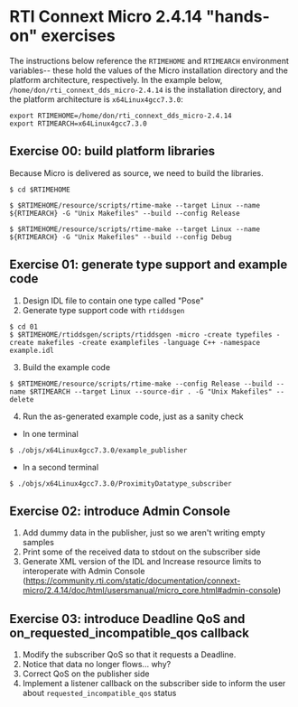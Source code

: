 # RTI Connext Micro 2.4.14 "hands-on" exercises

The instructions below reference the `RTIMEHOME` and `RTIMEARCH` environment variables-- these hold the values of the Micro installation directory and the platform architecture, respectively. In the example below, `/home/don/rti_connext_dds_micro-2.4.14` is the installation directory, and the platform architecture is `x64Linux4gcc7.3.0`:
```
export RTIMEHOME=/home/don/rti_connext_dds_micro-2.4.14
export RTIMEARCH=x64Linux4gcc7.3.0
```

## Exercise 00: build platform libraries

Because Micro is delivered as source, we need to build the libraries.

```
$ cd $RTIMEHOME

$ $RTIMEHOME/resource/scripts/rtime-make --target Linux --name ${RTIMEARCH} -G "Unix Makefiles" --build --config Release

$ $RTIMEHOME/resource/scripts/rtime-make --target Linux --name ${RTIMEARCH} -G "Unix Makefiles" --build --config Debug
```
## Exercise 01: generate type support and example code

1) Design IDL file to contain one type called "Pose"
2) Generate type support code with `rtiddsgen`
```
$ cd 01
$ $RTIMEHOME/rtiddsgen/scripts/rtiddsgen -micro -create typefiles -create makefiles -create examplefiles -language C++ -namespace example.idl
```

3) Build the example code
``` 
$ $RTIMEHOME/resource/scripts/rtime-make --config Release --build --name $RTIMEARCH --target Linux --source-dir . -G "Unix Makefiles" --delete
```

4) Run the as-generated example code, just as a sanity check
- In one terminal 
```
$ ./objs/x64Linux4gcc7.3.0/example_publisher
```
- In a second terminal 
```
$ ./objs/x64Linux4gcc7.3.0/ProximityDatatype_subscriber
```

## Exercise 02: introduce Admin Console

1) Add dummy data in the publisher, just so we aren't writing empty samples
2) Print some of the received data to stdout on the subscriber side
3) Generate XML version of the IDL and Increase resource limits to interoperate with Admin Console
  (https://community.rti.com/static/documentation/connext-micro/2.4.14/doc/html/usersmanual/micro_core.html#admin-console)


## Exercise 03: introduce Deadline QoS and on_requested_incompatible_qos callback

1) Modify the subscriber QoS so that it requests a Deadline.
2) Notice that data no longer flows... why? 
3) Correct QoS on the publisher side
4) Implement a listener callback on the subscriber side to inform the user about `requested_incompatible_qos` status